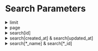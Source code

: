 # Search Parameters

<details>

<summary>limit</summary>

All search routes allow a `limit` parameter, which will limit the amount of results that are returned. This can be anywhere between `0` and `320`. Values below `0` do nothing special. Values above `320` silently act like `320`. If not specified, your default in your user settings will be used (if using an api key). Otherwise, `75` will be used.

</details>

<details>

<summary>page</summary>

All search routes allow a `page` parameter, which will paginate through the entries to the specified page. Pages can be specified as numbers up to 750\*, or via a/b syntax with no restrictions.

`a` - after, the id of an entry to get results after. e.g. `a1234`

`b` - before, the id of an entry to get results before. e.g. `b1234`

\* - `/post_versions` is a special snowflake, only entries within the most recent 10,000 can be paginated via numbers (501 when limit=20, 133 when limit=75, 31 when limit=320).

See [Numbered Pagination Too High](errors.md#numbered-pagination-too-high) for related errors.

</details>

<details>

<summary>search[id]</summary>

Most search endpoints accept a `search[id]` parameter to pinpoint specific entries. While not entirely useful in most situations, this is especially useful for Artist Versions, which does not have a `/artist_versions/:id` endpoint.&#x20;

A comma separated list, or a range (`X..Y`) can be used to fetch multiple entries by id.

</details>

<details>

<summary>search[created_at] &#x26; search[updated_at]</summary>

Most search endpoints accept both `search[created_at]` & `search[updated_at]`. These both accept an ISO 8601 timestamp for which results will be limited to within a 24 hour period, starting at `05:00:00` UTC the previous day and ending at `4:59:59.999999` UTC that day. The hms of the timestamp have no effect on the window.

</details>

<details>

<summary>search[*_name] &#x26; search[*_id]</summary>

Most endpoints that accept a `*_name` (e.g. `creator_name`), or `*_id` (e.g. `updater_id`) parameter typically accept the other as another parameter.

</details>

